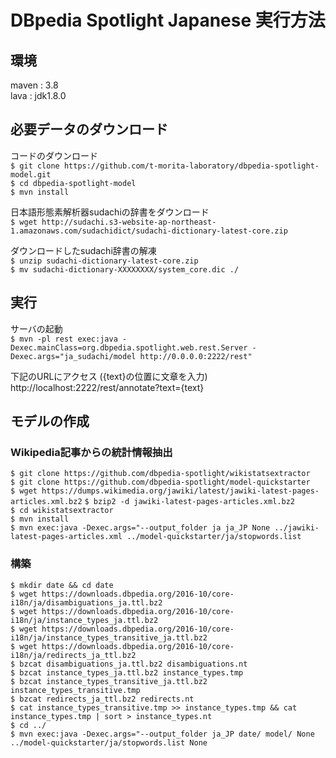 # DBpedia Spotlight Japanese 実行方法

## 環境
maven : 3.8  
lava : jdk1.8.0  

## 必要データのダウンロード  

コードのダウンロード  
` $ git clone https://github.com/t-morita-laboratory/dbpedia-spotlight-model.git `  
` $ cd dbpedia-spotlight-model `  
` $ mvn install `   

  
日本語形態素解析器sudachiの辞書をダウンロード  
` $ wget http://sudachi.s3-website-ap-northeast-1.amazonaws.com/sudachidict/sudachi-dictionary-latest-core.zip `

  
ダウンロードしたsudachi辞書の解凍  
` $ unzip sudachi-dictionary-latest-core.zip `  
` $ mv sudachi-dictionary-XXXXXXXX/system_core.dic ./ `    

## 実行  

サーバの起動  
` $ mvn -pl rest exec:java -Dexec.mainClass=org.dbpedia.spotlight.web.rest.Server -Dexec.args="ja_sudachi/model http://0.0.0.0:2222/rest" `    


下記のURLにアクセス ({text}の位置に文章を入力)  
http://localhost:2222/rest/annotate?text={text}

## モデルの作成

### Wikipedia記事からの統計情報抽出

` $ git clone https://github.com/dbpedia-spotlight/wikistatsextractor `  
` $ git clone https://github.com/dbpedia-spotlight/model-quickstarter `  
` $ wget https://dumps.wikimedia.org/jawiki/latest/jawiki-latest-pages-articles.xml.bz2 ` 
` $ bzip2 -d jawiki-latest-pages-articles.xml.bz2 `  
` $ cd wikistatsextractor `  
` $ mvn install `  
` $ mvn exec:java -Dexec.args="--output_folder ja ja_JP None ../jawiki-latest-pages-articles.xml ../model-quickstarter/ja/stopwords.list `  



### 構築
` $ mkdir date && cd date `  
` $ wget https://downloads.dbpedia.org/2016-10/core-i18n/ja/disambiguations_ja.ttl.bz2 `  
` $ wget https://downloads.dbpedia.org/2016-10/core-i18n/ja/instance_types_ja.ttl.bz2 `  
` $ wget https://downloads.dbpedia.org/2016-10/core-i18n/ja/instance_types_transitive_ja.ttl.bz2 `  
` $ wget https://downloads.dbpedia.org/2016-10/core-i18n/ja/redirects_ja_ttl.bz2 `  
` $ bzcat disambiguations_ja.ttl.bz2 disambiguations.nt `  
` $ bzcat instance_types_ja.ttl.bz2 instance_types.tmp `  
` $ bzcat instance_types_transitive_ja.ttl.bz2 instance_types_transitive.tmp `  
` $ bzcat redirects_ja_ttl.bz2 redirects.nt `  
` $ cat instance_types_transitive.tmp >> instance_types.tmp && cat instance_types.tmp | sort > instance_types.nt `  
` $ cd ../ `  
` $ mvn exec:java -Dexec.args="--output_folder ja_JP date/ model/ None ../model-quickstarter/ja/stopwords.list None `  
